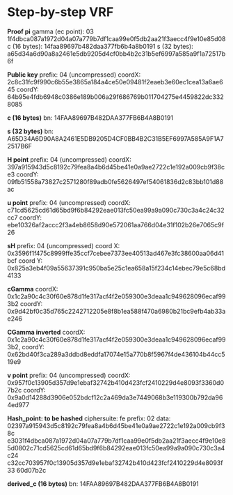 # Step-by-step VRF

**Proof pi**
gamma (ec point):  03 1f4dbca087a1972d04a07a779b7df1caa99e0f5db2aa21f3aecc4f9e10e85d08
c (16 bytes):      14faa89697b482daa377fb6b4a8b0191
s (32 bytes):      a65d34a6d90a8a2461e5db9205d4cf0bb4b2c31b5ef6997a585a9f1a72517b6f

**Public key**
prefix: 04 (uncompressed)
coordX: 2c8c31fc9f990c6b55e3865a184a4ce50e09481f2eaeb3e60ec1cea13a6ae645
coordY: 64b95e4fdb6948c0386e189b006a29f686769b011704275e4459822dc3328085

**c (16 bytes)**
bn: 14FAA89697B482DAA377FB6B4A8B0191

**s (32 bytes)**
bn: A65D34A6D90A8A2461E5DB9205D4CF0BB4B2C31B5EF6997A585A9F1A72517B6F

**H point**
prefix: 04 (uncompressed)
coordX: 397a915943d5c8192c79fea8a4b6d45be41e0a9ae2722c1e192a009cb9f38ce3
coordY: 09fb51558a73827c2571280f89adb0fe5626497ef54061836d2c83bb101d88ac

**u point**
prefix: 04 (uncompressed)
coordX: c71cd5625cd61d65bd9f6b84292eae013fc50ea99a9a090c730c3a4c24c32cc7
coordY: ebe10326af2accc2f3a4eb8658d90e572061aa766d04e31f102b26e7065c9f26

**sH**
prefix: 04 (uncompressed)
coord X: 0x3596f1f475c8999ffe35ccf7cebee7373ee40513ad467e3fc38600aa06d41bcf
coord Y: 0x825a3eb4f09a55637391c950ba5e25c1ea658a15f234c14ebec79e5c68bd4133

**cGamma**
coordX: 0x1c2a90c4c30f60e878d1fe317acf4f2e059300e3deaa1c949628096ecaf993b2
coordY: 0x9d42bf0c35d765c2242712205e8f8b1ea588f470a6980b21bc9efb4ab33ae246

**CGamma inverted**
coordX: 0x1c2a90c4c30f60e878d1fe317acf4f2e059300e3deaa1c949628096ecaf993b2,
coordY: 0x62bd40f3ca289a3ddbd8eddfa17074e15a770b8f5967f4de436104b44cc519e9

**v point**
prefix: 04 (uncompressed)
coordX: 0x957f0c13905d357d9e1ebaf32742b410d423fcf2410229d4e8093f3360d07b2c
coordY: 0x9a0d14288d3906e052bdcf12c2a469da3e7449068b3e119300b792da964ed977

**Hash_point: to be hashed**
ciphersuite: fe
prefix: 02
data: 02397a915943d5c8192c79fea8a4b6d45be41e0a9ae2722c1e192a009cb9f38c
      e3031f4dbca087a1972d04a07a779b7df1caa99e0f5db2aa21f3aecc4f9e10e8
      5d0802c71cd5625cd61d65bd9f6b84292eae013fc50ea99a9a090c730c3a4c24
      c32cc703957f0c13905d357d9e1ebaf32742b410d423fcf2410229d4e8093f33
      60d07b2c

**derived_c (16 bytes)**
bn: 14FAA89697B482DAA377FB6B4A8B0191
